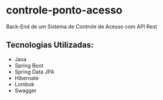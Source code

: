 # controle-ponto-acesso
 Back-End de um Sistema de Controle de Acesso com API Rest
## Tecnologias Utilizadas:
* Java 
* Spring Boot 
* Spring Data JPA
* Hibernate 
* Lombok 
* Swagger
